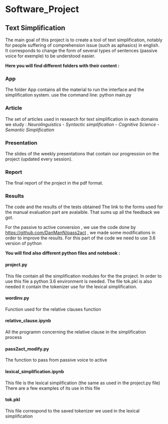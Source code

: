 # Software_Project

## Text Simplification

The main goal of this project is to create a tool of text simplification, notably for people suffering of comprehension issue (such as aphasics) in english. It corresponds to change the form of several types of sentences (passive voice for exemple) to be understood easier.

**Here you will find different folders with their content :**

### App

The folder App contains all the material to run the interface and the simplification system. use the command line:   python main.py

### Article

The set of articles used in research for text simplification in each domains we study :
*Neurolinguistics* - *Syntactic simplification* - *Cognitive Science* - *Semantic Simplification*

### Presentation

The slides of the weekly presentations that contain our progression on the project (updated every session).

### Report

The final report of the project in the pdf format.

### Results 

The code and the results of the tests obtained
The link to the forms used for the manual evaluation part are avalaible. That sums up all the feedback we got.

For the passive to active conversion , we use the code done by https://github.com/DanManN/pass2act , we made some modifications in order to improve the results. For this part of the code we need to use 3.6 version of python

**You will find also different python files and notebook :**

#### project.py
This file contain all the simplification modules for the the project. In order to use this file a python 3.6 environment is needed. The file tok.pkl is also needed it contain the tokenizer use for the lexical simplification.

#### wordinv.py
Function used for the relative clauses function

#### relative_clause.ipynb
All the programm concerning the relative clause in the simplification process

#### pass2act_modify.py
The function to pass from passive voice to active

#### lexical_simplification.ipynb
This file is the lexical simplification (the same as used in the project.py file)
There are a few examples of its use in this file

#### tok.pkl
This file correspond to the saved tokenizer we used in the lexical simplification
